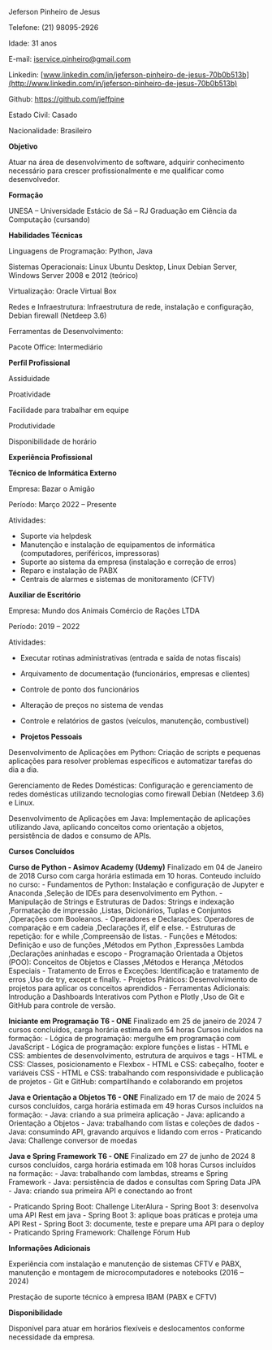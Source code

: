 Jeferson Pinheiro de Jesus

Telefone: (21) 98095-2926

Idade: 31 anos

E-mail: iservice.pinheiro@gmail.com

Linkedin: [www.linkedin.com/in/jeferson-pinheiro-de-jesus-70b0b513b](http://www.linkedin.com/in/jeferson-pinheiro-de-jesus-70b0b513b)

Github: <https://github.com/jeffpine>

Estado Civil: Casado

Nacionalidade: Brasileiro

**Objetivo**

Atuar na área de desenvolvimento de software, adquirir conhecimento necessário para crescer profissionalmente e me qualificar como desenvolvedor.

**Formação**

UNESA – Universidade Estácio de Sá – RJ
Graduação em Ciência da Computação (cursando)

**Habilidades Técnicas**

Linguagens de Programação: Python, Java

Sistemas Operacionais: Linux Ubuntu Desktop, Linux Debian Server, Windows Server 2008 e 2012 (teórico)

Virtualização: Oracle Virtual Box

Redes e Infraestrutura: Infraestrutura de rede, instalação e configuração, Debian firewall (Netdeep 3.6)

Ferramentas de Desenvolvimento:

Pacote Office: Intermediário

**Perfil Profissional**

Assiduidade

Proatividade

Facilidade para trabalhar em equipe

Produtividade

Disponibilidade de horário

**Experiência Profissional**

**Técnico de Informática Externo**

Empresa: Bazar o Amigão

Período: Março 2022 – Presente

Atividades:

- Suporte via helpdesk
- Manutenção e instalação de equipamentos de informática (computadores, periféricos, impressoras)
- Suporte ao sistema da empresa (instalação e correção de erros)
- Reparo e instalação de PABX
- Centrais de alarmes e sistemas de monitoramento (CFTV)

**Auxiliar de Escritório**

Empresa: Mundo dos Animais Comércio de Rações LTDA

Período: 2019 – 2022

Atividades:

- Executar rotinas administrativas (entrada e saída de notas fiscais)
- Arquivamento de documentação (funcionários, empresas e clientes)
- Controle de ponto dos funcionários
- Alteração de preços no sistema de vendas
- Controle e relatórios de gastos (veículos, manutenção, combustível)

- **Projetos Pessoais**

Desenvolvimento de Aplicações em Python: Criação de scripts e pequenas aplicações para resolver problemas específicos e automatizar tarefas do dia a dia.

Gerenciamento de Redes Domésticas: Configuração e gerenciamento de redes domésticas utilizando tecnologias como firewall Debian (Netdeep 3.6) e Linux.

Desenvolvimento de Aplicações em Java: Implementação de aplicações utilizando Java, aplicando conceitos como orientação a objetos, persistência de dados e consumo de APIs.

**Cursos Concluídos**

**Curso de Python - Asimov Academy (Udemy)**
Finalizado em 04 de Janeiro de 2018
Curso com carga horária estimada em 10 horas.
Conteudo incluído no curso:
\- Fundamentos de Python: Instalação e configuração de Jupyter e Anaconda ,Seleção de IDEs para desenvolvimento em Python.
\- Manipulação de Strings e Estruturas de Dados: Strings e indexação ,Formatação de impressão ,Listas, Dicionários, Tuplas e Conjuntos ,Operações com Booleanos.
\- Operadores e Declarações: Operadores de comparação e em cadeia ,Declarações if, elif e else.
\- Estruturas de repetição: for e while ,Compreensão de listas.
\- Funções e Métodos: Definição e uso de funções ,Métodos em Python ,Expressões Lambda ,Declarações aninhadas e escopo
\- Programação Orientada a Objetos (POO): Conceitos de Objetos e Classes ,Métodos e Herança ,Métodos Especiais
\- Tratamento de Erros e Exceções: Identificação e tratamento de erros ,Uso de try, except e finally.
\- Projetos Práticos: Desenvolvimento de projetos para aplicar os conceitos aprendidos
\- Ferramentas Adicionais: Introdução a Dashboards Interativos com Python e Plotly ,Uso de Git e GitHub para controle de versão.

**Iniciante em Programação T6 - ONE**
Finalizado em 25 de janeiro de 2024
7 cursos concluídos, carga horária estimada em 54 horas
Cursos incluídos na formação:
\- Lógica de programação: mergulhe em programação com JavaScript
\- Lógica de programação: explore funções e listas
\- HTML e CSS: ambientes de desenvolvimento, estrutura de arquivos e tags
\- HTML e CSS: Classes, posicionamento e Flexbox
\- HTML e CSS: cabeçalho, footer e variáveis CSS
\- HTML e CSS: trabalhando com responsividade e publicação de projetos
\- Git e GitHub: compartilhando e colaborando em projetos

**Java e Orientação a Objetos T6 - ONE**
Finalizado em 17 de maio de 2024
5 cursos concluídos, carga horária estimada em 49 horas
Cursos incluídos na formação:
\- Java: criando a sua primeira aplicação
\- Java: aplicando a Orientação a Objetos
\- Java: trabalhando com listas e coleções de dados
\- Java: consumindo API, gravando arquivos e lidando com erros
\- Praticando Java: Challenge conversor de moedas

**Java e Spring Framework T6 - ONE**
Finalizado em 27 de junho de 2024
8 cursos concluídos, carga horária estimada em 108 horas
Cursos incluídos na formação:
\- Java: trabalhando com lambdas, streams e Spring Framework
\- Java: persistência de dados e consultas com Spring Data JPA
\- Java: criando sua primeira API e conectando ao front

\- Praticando Spring Boot: Challenge LiterAlura
\- Spring Boot 3: desenvolva uma API Rest em java
\- Spring Boot 3: aplique boas práticas e proteja uma API Rest
\- Spring Boot 3: documente, teste e prepare uma API para o deploy
\- Praticando Spring Framework: Challenge Fórum Hub

**Informações Adicionais**

Experiência com instalação e manutenção de sistemas CFTV e PABX, manutenção e montagem de microcomputadores e notebooks (2016 – 2024)

Prestação de suporte técnico à empresa IBAM (PABX e CFTV)

**Disponibilidade**

Disponível para atuar em horários flexíveis e deslocamentos conforme necessidade da empresa.
